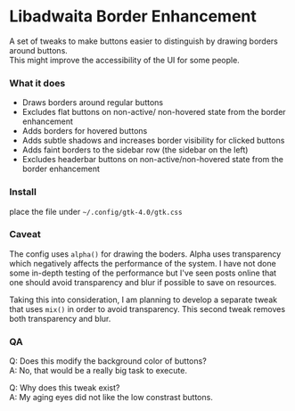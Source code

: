 # Libadwaita Border Enhancement

A set of tweaks to make buttons easier to distinguish by drawing borders around buttons.\
This might improve the accessibility of the UI for some people.

### What it does
- Draws borders around regular buttons
- Excludes flat buttons on non-active/ non-hovered state from the border enhancement
- Adds borders for hovered buttons
- Adds subtle shadows and increases border visibility for clicked buttons
- Adds faint borders to the sidebar row (the sidebar on the left)
- Excludes headerbar buttons on non-active/non-hovered state from the border enhancement

### Install

place the file under `~/.config/gtk-4.0/gtk.css`

### Caveat
The config uses `alpha()` for drawing the boders. Alpha uses transparency which negatively affects the performance of the system. I have not done some in-depth testing of the performance but I've seen posts online that one should avoid transparency and blur if possible to save on resources.

Taking this into consideration, I am planning to develop a separate tweak that uses `mix()` in order to avoid transparency. This second tweak removes both transparency and blur.

### QA

Q: Does this modify the background color of buttons?\
A: No, that would be a really big task to execute.

Q: Why does this tweak exist?\
A: My aging eyes did not like the low constrast buttons.
